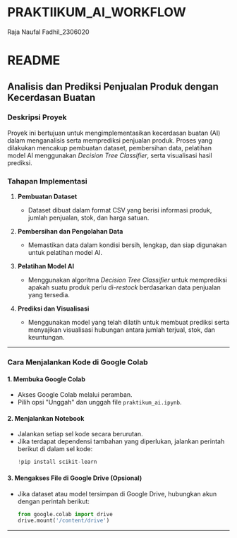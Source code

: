 # PRAKTIIKUM_AI_WORKFLOW
Raja Naufal Fadhil_2306020

# README

## **Analisis dan Prediksi Penjualan Produk dengan Kecerdasan Buatan**

### **Deskripsi Proyek**
Proyek ini bertujuan untuk mengimplementasikan kecerdasan buatan (AI) dalam menganalisis serta memprediksi penjualan produk. Proses yang dilakukan mencakup pembuatan dataset, pembersihan data, pelatihan model AI menggunakan *Decision Tree Classifier*, serta visualisasi hasil prediksi.

### **Tahapan Implementasi**
1. **Pembuatan Dataset**  
   - Dataset dibuat dalam format CSV yang berisi informasi produk, jumlah penjualan, stok, dan harga satuan.

2. **Pembersihan dan Pengolahan Data**  
   - Memastikan data dalam kondisi bersih, lengkap, dan siap digunakan untuk pelatihan model AI.

3. **Pelatihan Model AI**  
   - Menggunakan algoritma *Decision Tree Classifier* untuk memprediksi apakah suatu produk perlu di-*restock* berdasarkan data penjualan yang tersedia.

4. **Prediksi dan Visualisasi**  
   - Menggunakan model yang telah dilatih untuk membuat prediksi serta menyajikan visualisasi hubungan antara jumlah terjual, stok, dan keuntungan.

---

### **Cara Menjalankan Kode di Google Colab**

#### **1. Membuka Google Colab**
- Akses Google Colab melalui peramban.
- Pilih opsi "Unggah" dan unggah file `praktikum_ai.ipynb`.

#### **2. Menjalankan Notebook**
- Jalankan setiap sel kode secara berurutan.
- Jika terdapat dependensi tambahan yang diperlukan, jalankan perintah berikut di dalam sel kode:
  ```python
  !pip install scikit-learn
  ```

#### **3. Mengakses File di Google Drive (Opsional)**
- Jika dataset atau model tersimpan di Google Drive, hubungkan akun dengan perintah berikut:
  ```python
  from google.colab import drive
  drive.mount('/content/drive')
  ```

---


